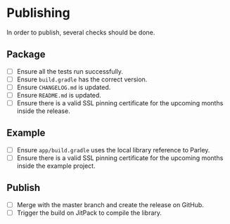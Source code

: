 # Publishing

In order to publish, several checks should be done.

## Package

- [ ] Ensure all the tests run successfully.
- [ ] Ensure `build.gradle` has the correct version.
- [ ] Ensure `CHANGELOG.md` is updated.
- [ ] Ensure `README.md` is updated.
- [ ] Ensure there is a valid SSL pinning certificate for the upcoming months inside the release.

## Example

- [ ] Ensure `app/build.gradle` uses the local library reference to Parley.
- [ ] Ensure there is a valid SSL pinning certificate for the upcoming months inside the example project.

## Publish

- [ ] Merge with the master branch and create the release on GitHub. 
- [ ] Trigger the build on JitPack to compile the library. 
